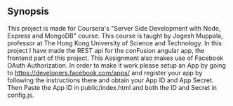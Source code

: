 ## Synopsis
This project is made for Coursera's "Server Side Development with Node, Express and MongoDB" course. This course is taught by Jogesh Muppala, professor at The Hong Kong University of Science and Technology.
In this project I have made the REST api for the conFusion angular app, the frontend part of this project.
This Assignment also makes use of Facebook OAuth Authorization. In order to make it work please setup an App by going to https://developers.facebook.com/apps/ and register your app by following the instructions there and obtain your App ID and App Secret. Then Paste the App ID in public/index.html and both the ID and Secret in config.js.
